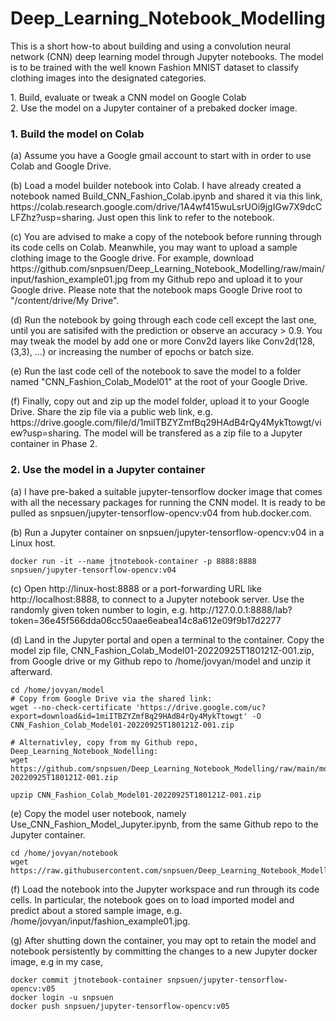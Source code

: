 # Deep_Learning_Notebook_Modelling
This is a short how-to about building and using a convolution neural network (CNN) deep learning model through Jupyter notebooks. The model is to be trained with the well known Fashion MNIST dataset to classify clothing images into the designated categories.
<p>
  1. Build, evaluate or tweak a CNN model on Google Colab <br>
  2. Use the model on a Jupyter container of a prebaked docker image.
 
### 1. Build the model on Colab
  <p>
    (a) Assume you have a Google gmail account to start with in order to use Colab and Google Drive. 
  <p>
    (b) Load a model builder notebook into Colab. I have already created a notebook named Build_CNN_Fashion_Colab.ipynb and shared it via this link, https://colab.research.google.com/drive/1A4wf415wuLsrUOi9jgIGw7X9dcCLFZhz?usp=sharing. Just open this link to refer to the notebook.
  <p>
    (c) You are advised to make a copy of the notebook before running through its code cells on Colab. Meanwhile, you may want to upload a sample clothing image to the Google drive. For example, download https://github.com/snpsuen/Deep_Learning_Notebook_Modelling/raw/main/input/fashion_example01.jpg from my Github repo and upload it to your Google drive. Please note that the notebook maps Google Drive root to "/content/drive/My Drive".
  <p>
    (d) Run the notebook by going through each code cell except the last one, until you are satisifed with the prediction or observe an accuracy > 0.9. You may tweak the model by add one or more Conv2d layers like Conv2d(128, (3,3), ...) or increasing the number of epochs or batch size.
  <p>
    (e) Run the last code cell of the notebook to save the model to a folder named "CNN_Fashion_Colab_Model01" at the root of your Google Drive.
  <p>
    (f) Finally, copy out and zip up the model folder, upload it to your Google Drive. Share the zip file via a public web link, e.g. https://drive.google.com/file/d/1miITBZYZmfBq29HAdB4rQy4MykTtowgt/view?usp=sharing. The model will be transfered as a zip file to a Jupyter container in Phase 2. 
  
### 2. Use the model in a Jupyter container
  <p>
    (a) I have pre-baked a suitable jupyter-tensorflow docker image that comes with all the necessary packages for running the CNN model. It is ready to be pulled as snpsuen/jupyter-tensorflow-opencv:v04 from hub.docker.com.
  <p>
    (b) Run a Jupyter container on snpsuen/jupyter-tensorflow-opencv:v04 in a Linux host.
    
    docker run -it --name jtnotebook-container -p 8888:8888 snpsuen/jupyter-tensorflow-opencv:v04
    
  <p>
    (c) Open http://linux-host:8888 or a port-forwarding URL like http://localhost:8888, to connect to a Jupyter notebook server. Use the randomly given token number to login, e.g. http://127.0.0.1:8888/lab?token=36e45f566dda06cc50aae6eabea14c8a612e09f9b17d2277
  <p>
    (d) Land in the Jupyter portal and open a terminal to the container. Copy the model zip file, CNN_Fashion_Colab_Model01-20220925T180121Z-001.zip, from Google drive or my Github repo to /home/jovyan/model and unzip it afterward.
    
    cd /home/jovyan/model
    # Copy from Google Drive via the shared link:
    wget --no-check-certificate 'https://drive.google.com/uc?export=download&id=1miITBZYZmfBq29HAdB4rQy4MykTtowgt' -O CNN_Fashion_Colab_Model01-20220925T180121Z-001.zip
    
    # Alternativley, copy from my Github repo, Deep_Learning_Notebook_Nodelling:
    wget https://github.com/snpsuen/Deep_Learning_Notebook_Modelling/raw/main/model/CNN_Fashion_Colab_Model01-20220925T180121Z-001.zip
    
    upzip CNN_Fashion_Colab_Model01-20220925T180121Z-001.zip
    
  <p>
    (e) Copy the model user notebook, namely Use_CNN_Fashion_Model_Jupyter.ipynb, from the same Github repo to the Jupyter container.
    
    cd /home/jovyan/notebook
    wget https://raw.githubusercontent.com/snpsuen/Deep_Learning_Notebook_Modelling/main/notebook/Use_CNN_Fashion_Model_Jupyter.ipynb
    
  <p>
    (f) Load the notebook into the Jupyter workspace and run through its code cells. In particular, the notebook goes on to load imported model and predict about a stored sample image, e.g. /home/jovyan/input/fashion_example01.jpg.
  <p>
    (g) After shutting down the container, you may opt to retain the model and notebook persistently by committing the changes to a new Jupyter docker image, e.g in my case,
    
    docker commit jtnotebook-container snpsuen/jupyter-tensorflow-opencv:v05
    docker login -u snpsuen
    docker push snpsuen/jupyter-tensorflow-opencv:v05
    
  <p>
    
    
